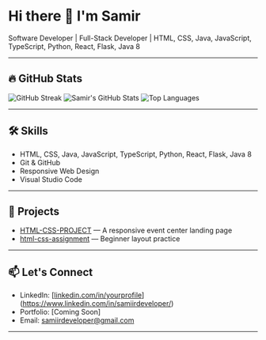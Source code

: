 # Hi there 👋 I'm Samir

Software Developer | Full-Stack Developer | HTML, CSS, Java, JavaScript, TypeScript, Python, React, Flask, Java 8

---

## 🔥 GitHub Stats

![GitHub Streak](https://github-readme-streak-stats.herokuapp.com?user=SamiirDeveloper&theme=dark)
![Samir's GitHub Stats](https://github-readme-stats.vercel.app/api?username=SamiirDeveloper&show_icons=true&theme=dark)
![Top Languages](https://github-readme-stats.vercel.app/api/top-langs/?username=SamiirDeveloper&layout=compact&theme=dark)

---

## 🛠️ Skills

- HTML, CSS, Java, JavaScript, TypeScript, Python, React, Flask, Java 8
- Git & GitHub
- Responsive Web Design
- Visual Studio Code

---

## 🚀 Projects

- [HTML-CSS-PROJECT](https://github.com/SamirDeveloper/HTML-CSS-PROJECT) — A responsive event center landing page
- [html-css-assignment](https://github.com/SamirDeveloper/html-css-assignment) — Beginner layout practice

---

## 📫 Let's Connect

- LinkedIn: [[linkedin.com/in/yourprofile](https://linkedin.com/in/yourprofile)](https://www.linkedin.com/in/samiirdeveloper/)
- Portfolio: [Coming Soon]
- Email: samiirdeveloper@gmail.com

---
